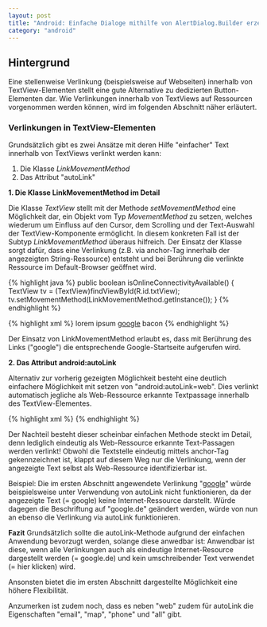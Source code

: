 ```yaml
---
layout: post
title: "Android: Einfache Dialoge mithilfe von AlertDialog.Builder erzeugen"
category: "android"
---
```




## Hintergrund

Eine stellenweise Verlinkung (beispielsweise auf Webseiten) innerhalb von TextView-Elementen stellt eine gute Alternative zu dedizierten Button-Elementen dar.
Wie Verlinkungen innerhalb von TextViews auf Ressourcen vorgenommen werden können, wird im folgenden Abschnitt näher erläutert.

### Verlinkungen in TextView-Elementen

Grundsätzlich gibt es zwei Ansätze mit deren Hilfe "einfacher" Text innerhalb von TextViews verlinkt werden kann:

1. Die Klasse <em>LinkMovementMethod</em>
2. Das Attribut "autoLink"

<strong>1. Die Klasse LinkMovementMethod im Detail</strong>

Die Klasse <em>TextView</em> stellt mit der Methode <em>setMovementMethod</em> eine Möglichkeit dar, ein Objekt vom Typ <em>MovementMethod</em> zu setzen, welches wiederum um Einfluss auf den Cursor, dem Scrolling und der Text-Auswahl der TextView-Komponente ermöglicht.
In diesem konkreten Fall ist der Subtyp <em>LinkMovementMethod</em> überaus hilfreich. Der Einsatz der Klasse sorgt dafür, dass eine Verlinkung (z.B. via anchor-Tag innerhalb der angezeigten String-Ressource) entsteht und bei Berührung die verlinkte Ressource im Default-Browser geöffnet wird.

{% highlight java %}
public boolean isOnlineConnectivityAvailable() {
TextView tv = (TextView)findViewById(R.id.txtView);
tv.setMovementMethod(LinkMovementMethod.getInstance());
}
{% endhighlight %}

{% highlight xml %}
<string name="example">lorem ipsum <a href="http://google.de">google</a> bacon</string>
{% endhighlight %}

Der Einsatz von LinkMovementMethod erlaubt es, dass mit Berührung des Links ("google") die entsprechende Google-Startseite aufgerufen wird.


<strong>2. Das Attribut android:autoLink</strong>

Alternativ zur vorherig gezeigten Möglichkeit besteht eine deutlich einfachere Möglichkeit mit setzen von "android:autoLink=web".
Dies verlinkt automatisch jegliche als Web-Ressource erkannte Textpassage innerhalb des TextView-Elementes.

{% highlight xml %}
    <TextView
        android:id="@+id/txtView"
        android:layout_width="wrap_content"
        android:layout_height="wrap_content"
        android:autoLink="web"
        android:text="@string/example">
    </TextView>
{% endhighlight %}

Der Nachteil besteht dieser scheinbar einfachen Methode steckt im Detail, denn lediglich eindeutig als Web-Ressource erkannte Text-Passagen werden verlinkt!
Obwohl die Textstelle eindeutig mittels anchor-Tag gekennzeichnet ist, klappt auf diesem Weg nur die Verlinkung, wenn der angezeigte Text selbst als Web-Ressource identifizierbar ist.

Beispiel:
Die im ersten Abschnitt angewendete Verlinkung "<a href="http://google.de">google</a>" würde beispielsweise unter Verwendung von autoLink nicht funktionieren, da der angezeigte Text (= google)
keine Internet-Ressource darstellt. Würde dagegen die Beschriftung auf "google.de" geändert werden, würde von nun an ebenso die Verlinkung via autoLink funktionieren.

<strong>Fazit</strong>
Grundsätzlich sollte die autoLink-Methode aufgrund der einfachen Anwendung bevorzugt werden, solange diese anwedbar ist:
Anwendbar ist diese, wenn alle Verlinkungen auch als eindeutige Internet-Resource dargestellt werden (= google.de) und kein umschreibender Text verwendet (= hier klicken) wird.

Ansonsten bietet die im ersten Abschnitt dargestellte Möglichkeit eine höhere Flexibilität.

Anzumerken ist zudem noch, dass es neben "web" zudem für autoLink die Eigenschaften "email", "map", "phone" und "all" gibt.

